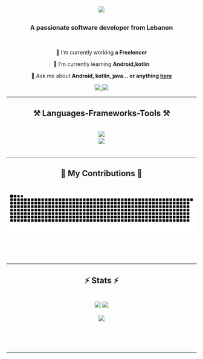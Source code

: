 <h1 align="center">
    <img src="https://readme-typing-svg.herokuapp.com/?font=Righteous&size=35&center=true&vCenter=true&width=500&height=70&duration=4000&lines=Hi+There!+👋;+I'm+Khaled+Assidi!;" />
</h1>

<h3 align="center">A passionate software developer from Lebanon</h3>

<br/>

<div align="center">
 
 🔭 I’m currently working **a Freelencer**
 
 🌱 I’m currently learning **Android,kotlin**

💬 Ask me about **Android, kotlin, java... or anything [here](https://github.com/Khaledassidy/Khaledassidy/issues)**


 </div>
 
<div align="center"> 
  <a href="mailto:kaa502@student.bau.edu.lb">
    <img src="https://img.shields.io/badge/gmail-333333?style=for-the-badge&logo=gmail&logoColor=red" />
  </a>
  <a href="https://lb.linkedin.com/in/khaled-assidi-461aa4248" target="_blank">
    <img src="https://img.shields.io/badge/LinkedIn-0077B5?style=for-the-badge&logo=linkedin&logoColor=white" target="_blank" />
  </a>
</div>

 <hr/>
 
<h2 align="center">⚒️ Languages-Frameworks-Tools ⚒️</h2>
<br/>
<div align="center">
    <img src="https://skillicons.dev/icons?i=c,java,kotlin,androidstudio,linux,vscode,github,git,opencv" /><br>
    <img src="https://skillicons.dev/icons?i=sqlite,python,firebase,mysql,postgresql,tensorflow" /><br>
</div>

<br/>
<hr/>

<div align="center">
  <h2>🐍 My Contributions 🐍</h2>
  <br>
  <img alt="snake eating my contributions" src="https://raw.githubusercontent.com/Khaledassidy/Khaledassidy/output/github-contribution-grid-snake.svg" />

  <br/><br/><br/>
</div>

<hr/>

<h2 align="center">⚡ Stats ⚡</h2>
<br>
<div align=center>
 <img width=325 src="https://github-readme-stats.vercel.app/api/top-langs/?username=Khaledassidy&show_icons=true&theme=radical"/>

  <img width=325 src="https://github-readme-stats.vercel.app/api?username=Khaledassidy&show_icons=true&theme=radical"/>
  <br/>
<br>
    <img align="left"> <a href="https://github.com/ryo-ma/github-profile-trophy"><img src="https://github-profile-trophy.vercel.app/?username=khaledassidy&show_icons=true&theme=radical" />
<br/>
<br>

</div>

<br/><br/>

<hr/>
<br/>


